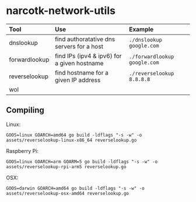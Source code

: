 # narcotk-network-utils

| Tool | Use | Example |
| :--- | :--- | :--- |
| dnslookup | find authoratative dns servers for a host | `./dnslookup google.com` |
| forwardlookup | find IPs (ipv4 & ipv6) for a given hostname | `./forwardlookup google.com` |
| reverselookup | find hostname for a given IP address | `./reverselookup 8.8.8.8` |
| wol | | |

## Compiling

Linux:

`GOOS=linux GOARCH=amd64 go build -ldflags "-s -w" -o assets/reverselookup-linux-x86_64 reverselookup.go`


Raspberry Pi:

`GOOS=linux GOARCH=arm GOARM=5 go build -ldflags "-s -w" -o assets/reverselookup-rpi-arm5 reverselookup.go`


OSX:

`GOOS=darwin GOARCH=amd64 go build -ldflags "-s -w" -o assets/reverselookup-osx-amd64 reverselookup.go`
